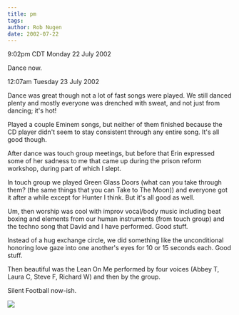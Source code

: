 ```yaml
---
title: pm
tags: 
author: Rob Nugen
date: 2002-07-22
---
```


<p class=date>9:02pm CDT Monday 22 July 2002</p>

<p>Dance now.</p>

<p class=date>12:07am Tuesday 23 July 2002</p>

<p>Dance was great though not a lot of fast songs were played.  We
still danced plenty and mostly everyone was drenched with sweat, and
not just from dancing; it's hot!</p>

<p>Played a couple Eminem songs, but neither of them finished because
the CD player didn't seem to stay consistent through any entire song.
It's all good though.</p>

<p>After dance was touch group meetings, but before that Erin
expressed some of her sadness to me that came up during the prison
reform workshop, during part of which I slept.</p>

<p>In touch group we played Green Glass Doors (what can you take
through them?  (the same things that you can Take to The Moon)) and
everyone got it after a while except for Hunter I think.  But it's all
good as well.</p>

<p>Um, then worship was cool with improv vocal/body music including
beat boxing and elements from our human instruments (from touch group)
and the techno song that David and I have performed.  Good stuff.</p>

<p>Instead of a hug exchange circle, we did something like the
unconditional honoring love gaze into one another's eyes for 10 or 15
seconds each.  Good stuff.</p>

<p>Then beautiful was the Lean On Me performed by four voices (Abbey
T, Laura C, Steve F, Richard W) and then by the group.</p>

<p>Silent Football now-ish.</p>

<p><img src="/images/rob/wL-ROB.gif"/></p>
